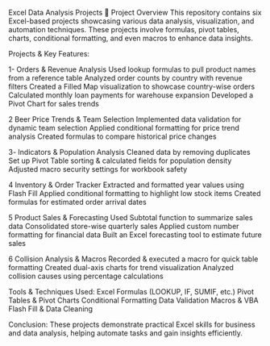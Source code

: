 Excel Data Analysis Projects
📌 Project Overview
This repository contains six Excel-based projects showcasing various data analysis, visualization, and automation techniques. These projects involve formulas, pivot tables, charts, conditional formatting, and even macros to enhance data insights.

Projects & Key Features:

1- Orders & Revenue Analysis
Used lookup formulas to pull product names from a reference table
Analyzed order counts by country with revenue filters
Created a Filled Map visualization to showcase country-wise orders
Calculated monthly loan payments for warehouse expansion
Developed a Pivot Chart for sales trends

2️ Beer Price Trends & Team Selection
Implemented data validation for dynamic team selection
Applied conditional formatting for price trend analysis
Created formulas to compare historical price changes

3️- Indicators & Population Analysis
Cleaned data by removing duplicates
Set up Pivot Table sorting & calculated fields for population density
Adjusted macro security settings for workbook safety

4️ Inventory & Order Tracker
Extracted and formatted year values using Flash Fill
Applied conditional formatting to highlight low stock items
Created formulas for estimated order arrival dates

5️ Product Sales & Forecasting
Used Subtotal function to summarize sales data
Consolidated store-wise quarterly sales
Applied custom number formatting for financial data
Built an Excel forecasting tool to estimate future sales

6️ Collision Analysis & Macros
Recorded & executed a macro for quick table formatting
Created dual-axis charts for trend visualization
Analyzed collision causes using percentage calculations

Tools & Techniques Used:
Excel Formulas (LOOKUP, IF, SUMIF, etc.)
Pivot Tables & Pivot Charts
Conditional Formatting
Data Validation
Macros & VBA
Flash Fill & Data Cleaning

Conclusion:
These projects demonstrate practical Excel skills for business and data analysis, helping automate tasks and gain insights efficiently.
